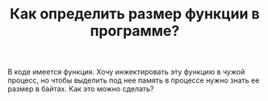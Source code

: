 ﻿---
title: "Как определить размер функции в программе?"
se.owner.user_id: 198152
se.owner.display_name: "WenSiL"
se.owner.link: "https://ru.stackoverflow.com/users/198152/wensil"
se.link: "https://ru.stackoverflow.com/questions/490470/%d0%9a%d0%b0%d0%ba-%d0%be%d0%bf%d1%80%d0%b5%d0%b4%d0%b5%d0%bb%d0%b8%d1%82%d1%8c-%d1%80%d0%b0%d0%b7%d0%bc%d0%b5%d1%80-%d1%84%d1%83%d0%bd%d0%ba%d1%86%d0%b8%d0%b8-%d0%b2-%d0%bf%d1%80%d0%be%d0%b3%d1%80%d0%b0%d0%bc%d0%bc%d0%b5"
se.question_id: 490470
se.post_type: question
se.score: 3
---
<p>В коде имеется функция. Хочу инжектировать эту функцию в чужой процесс, но чтобы выделить под нее память в процессе нужно знать ее размер в байтах. Как это можно сделать?</p>
